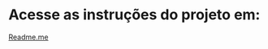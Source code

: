 # Acesse as instruções do projeto em:

[Readme.me]([https://www.exemplo.com](https://github.com/lu1pinho/Academia/blob/main/instruções/Readme.md))
